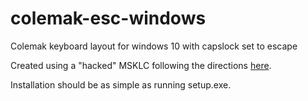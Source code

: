 # colemak-esc-windows
Colemak keyboard layout for windows 10 with capslock set to escape

Created using a "hacked" MSKLC following the directions [here](https://forum.colemak.com/topic/870-hacked-msklc-to-enable-remapping-capslock/).

Installation should be as simple as running setup.exe.
